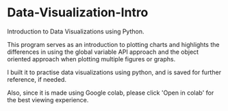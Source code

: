 # Data-Visualization-Intro
Introduction to Data Visualizations using Python.

This program serves as an introduction to plotting charts and highlights the differences in using the global variable API approach and the object oriented approach when plotting multiple figures or graphs. 

I built it to practise data visualizations using python, and is saved for further reference, if needed. 

Also, since it is made using Google colab, please click 'Open in colab' for the best viewing experience.
